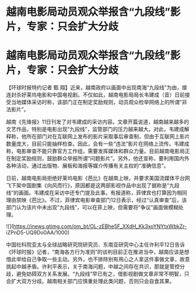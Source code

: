 # 越南电影局动员观众举报含“九段线”影片，专家：只会扩大分歧

# 越南电影局动员观众举报含“九段线”影片，专家：只会扩大分歧

【环球时报特约记者 甄
翔】近来，越南政府以画面中出现南海“九段线”为由，接连封杀好莱坞电影和中国电视剧。不仅如此，越南电影局局长韦建成（音）日前接受当地媒体采访时称，该部门正在制定奖励规则，动员观众检举网络上的所谓“非法影片”。

越南《先锋报》11日刊发了对韦建成的采访内容。文章开篇说道，越南越来越多的文艺作品，特别是电影出现“九段线”，监管部门的压力越来越大。对此，韦建成解释称，他所在部门对在互联网上发布的影片采取事后审查制，但由于互联网上影片数量庞大，目前只能抽样检查。因此，会有一些“违法”影片在网络上流传。韦建成称，电影审查不能只靠官方工作组，需要发挥媒体和群众力量。目前越南电影局正在制定奖励规则，鼓励群众举报所谓“问题影片”。另外，他还宣称，要利用国内外各种活动，通过出版物、展板和海报等媒介传播有关主权的“准确信息”。

日前，越南电影局拒绝好莱坞电影《芭比》在越南上映，并要求美国流媒体平台网飞下架中国剧集《向风而行》，原因都是这两部影视作品中出现了据称是“九段线”的画面。韦建成在采访中还专门提及此事。有报道称，菲律宾也打算因为相同理由禁映《芭比》。不过，菲律宾电影审查部门12日表示，经过“认真审查”后，该部门认为该片中未出现“九段线”，可以在菲上映，但需要将“争议”画面做模糊处理。

![](https://inews.gtimg.com/om_bt/OL-zEBhe5F_XXdH_Kk3xoYNYtxWbkZr-
iZPnD5-UQ9Do0AA/1000)

中国社科院亚太与全球战略研究院研究员、东南亚研究中心主任许利平12日告诉《环球时报》记者，“南海各方行为准则”的谈判目前正在推进当中，越南应该是想借此举给自己争取一些主动。另外，也不排除别有用心之人拿这件事做文章，故意挑起中越矛盾。许利平表示，关于南海问题，中越之间存在共识，那就是管控分歧，避免妨碍双方关系发展。“九段线”早已有之，借影视剧做文章非常不明智，只会扩大双方分歧。越南相关部门应慎重处理此类问题，否则只会自食其果。

